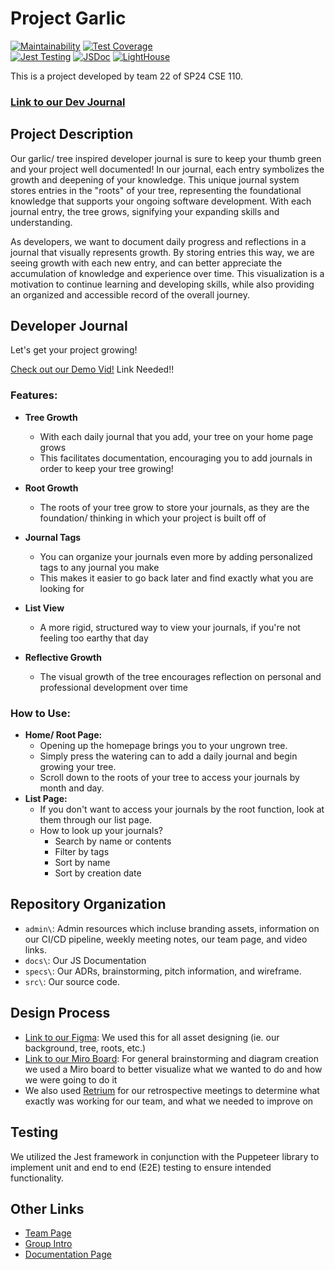 # Project **Garlic**

[![Maintainability](https://api.codeclimate.com/v1/badges/89c9e08de03e1c342c76/maintainability)](https://codeclimate.com/github/cse110-sp24-group22/cse110-sp24-group22/maintainability)
[![Test Coverage](https://api.codeclimate.com/v1/badges/89c9e08de03e1c342c76/test_coverage)](https://codeclimate.com/github/cse110-sp24-group22/cse110-sp24-group22/test_coverage)\
[![Jest Testing](https://github.com/cse110-sp24-group22/cse110-sp24-group22/actions/workflows/Jest.yml/badge.svg)](https://github.com/cse110-sp24-group22/cse110-sp24-group22/actions/workflows/Jest.yml)
[![JSDoc](https://github.com/cse110-sp24-group22/cse110-sp24-group22/actions/workflows/Lint&Doc.yml/badge.svg)](https://github.com/cse110-sp24-group22/cse110-sp24-group22/actions/workflows/Lint&Doc.yml)
[![LightHouse](https://github.com/cse110-sp24-group22/cse110-sp24-group22/actions/workflows/lighthouse.yml/badge.svg)](https://github.com/cse110-sp24-group22/cse110-sp24-group22/actions/workflows/lighthouse.yml)

This is a project developed by team 22 of SP24 CSE 110.

### [Link to our Dev Journal](https://cse110-sp24-group22.github.io/cse110-sp24-group22/src/html/home.html)

## Project Description

Our garlic/ tree inspired developer journal is sure to keep your thumb green and your project well documented! In our journal, each entry symbolizes the growth and deepening of your knowledge. This unique journal system stores entries in the "roots" of your tree, representing the foundational knowledge that supports your ongoing software development. With each journal entry, the tree grows, signifying your expanding skills and understanding.

As developers, we want to document daily progress and reflections in a journal that visually represents growth. By storing entries this way, we are seeing growth with each new entry, and can better appreciate the accumulation of knowledge and experience over time. This visualization is a motivation to continue learning and developing skills, while also providing an organized and accessible record of the overall journey.

## Developer Journal

Let's get your project growing!

[Check out our Demo Vid!]() Link Needed!!

### **Features:**
   
- **Tree Growth**
   - With each daily journal that you add, your tree on your home page grows
   - This facilitates documentation, encouraging you to add journals in order to keep your tree growing!

- **Root Growth**
   - The roots of your tree grow to store your journals, as they are the foundation/ thinking in which your project is built off of

- **Journal Tags**
   - You can organize your journals even more by adding personalized tags to any journal you make
   - This makes it easier to go back later and find exactly what you are looking for

- **List View**
   - A more rigid, structured way to view your journals, if you're not feeling too earthy that day

- **Reflective Growth**
  - The visual growth of the tree encourages reflection on personal and professional development over time

### **How to Use:**

- **Home/ Root Page:**
   - Opening up the homepage brings you to your ungrown tree.
   - Simply press the watering can to add a daily journal and begin growing your tree.
   - Scroll down to the roots of your tree to access your journals by month and day.
- **List Page:**
   - If you don't want to access your journals by the root function, look at them through our list page.
   - How to look up your journals?
     - Search by name or contents
     - Filter by tags
     - Sort by name
     - Sort by creation date

## Repository Organization

- `admin\`: Admin resources which incluse branding assets, information on our CI/CD pipeline, weekly meeting notes, our team page, and video links.
- `docs\`: Our JS Documentation
- `specs\`: Our ADRs, brainstorming, pitch information, and wireframe.
- `src\`: Our source code.

## Design Process
- [Link to our Figma](https://www.figma.com/design/jI9imcuPdGE3AL2bU9qolt/Project-Workfllow?node-id=0-1&t=UjUWEJOyvV7pFALc-0): We used this for all asset designing (ie. our background, tree, roots, etc.)
- [Link to our Miro Board](https://miro.com/app/board/uXjVKNpuLc0=/): For general brainstorming and diagram creation we used a Miro board to better visualize what we wanted to do and how we were going to do it
- We also used [Retrium](https://www.retrium.com/) for our retrospective meetings to determine what exactly was working for our team, and what we needed to improve on 

## Testing
We utilized the Jest framework in conjunction with the Puppeteer library to implement unit and end to end (E2E) testing to ensure intended functionality.

## Other Links
- [Team Page](/admin/team.md)
- [Group Intro](https://youtu.be/Pr2DBvsQnfE)
- [Documentation Page](/docs/index.html)
